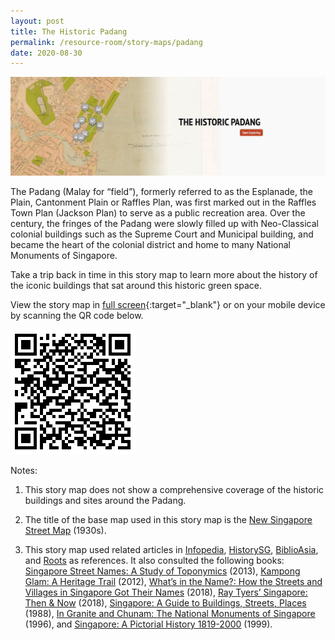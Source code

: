 ```yaml
---
layout: post
title: The Historic Padang
permalink: /resource-room/story-maps/padang
date: 2020-08-30
---
```


<img src="/images/storymap-image-padang.png" alt="storymap-padang"/>

The Padang (Malay for “field”), formerly referred to as the Esplanade, the Plain, Cantonment Plain or Raffles Plan, was first marked out in the Raffles Town Plan (Jackson Plan) to serve as a public recreation area. Over the century, the fringes of the Padang were slowly filled up with Neo-Classical colonial buildings such as the Supreme Court and Municipal building, and became the heart of the colonial district and home to many National Monuments of Singapore.

Take a trip back in time in this story map to learn more about the history of the iconic buildings that sat around this historic green space.

View the story map in [full screen]( https://uploads.knightlab.com/storymapjs/04f5c05311b7e48aadefd0cdd269c308/historic-padang/index.html){:target="_blank"} or on your mobile device by scanning the QR code below.

<img src="/images/qr-code-storymap-padang.png" alt="qr-code-storymap-padang" style="width:200px;" />

Notes:
1. This story map does not show a comprehensive coverage of the historic buildings and sites around the Padang.

2. The title of the base map used in this story map is the [New Singapore Street Map](https://www.nas.gov.sg/archivesonline/maps_building_plans/record-details/f7db6648-115c-11e3-83d5-0050568939ad) (1930s).


3. This story map used related articles in [Infopedia](https://eresources.nlb.gov.sg/infopedia/), [HistorySG](http://eresources.nlb.gov.sg/history), [BiblioAsia](https://www.nlb.gov.sg/Browse/BiblioAsia.aspx), and [Roots](https://www.roots.sg/) as references. It also consulted the following books: [Singapore Street Names: A Study of Toponymics](https://eservice.nlb.gov.sg/item_holding.aspx?bid=200123850) (2013), [Kampong Glam: A Heritage Trail](https://eservice.nlb.gov.sg/item_holding.aspx?bid=202791317) (2012), [What’s in the Name?: How the Streets and Villages in Singapore Got Their Names](https://eservice.nlb.gov.sg/item_holding.aspx?bid=202924449) (2018), [Ray Tyers’ Singapore: Then & Now](https://eservice.nlb.gov.sg/item_holding.aspx?bid=203784837) (2018), [Singapore: A Guide to Buildings, Streets, Places](http://eservice.nlb.gov.sg/item_holding.aspx?bid=4712298) (1988), [In Granite and Chunam: The National Monuments of Singapore](http://eservice.nlb.gov.sg/item_holding_s.aspx?bid=7919754) (1996), and [Singapore: A Pictorial History 1819-2000](http://eservice.nlb.gov.sg/item_holding.aspx?bid=9651676) (1999).
